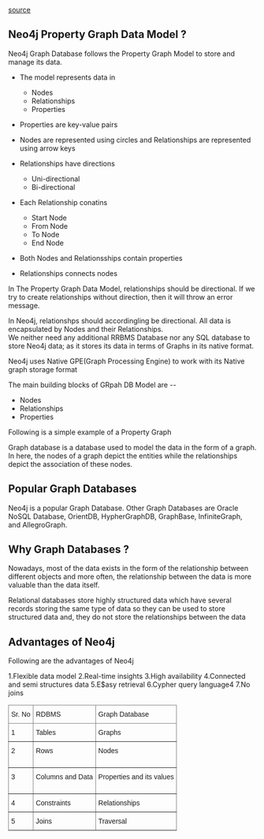 [source](https://www.tutorialspoint.com/neo4j/neo4j_data_model.htm)



## Neo4j Property Graph Data Model ?
Neo4j Graph Database follows the Property Graph Model
to store and manage its data.

- The model represents data in 
    *   Nodes
    *   Relationships
    *   Properties
    
- Properties are key-value pairs
- Nodes are represented using circles and Relationships
  are represented using arrow keys
- Relationships have directions
    *   Uni-directional
    *   Bi-directional
- Each Relationship conatins 
    *   Start Node
    *   From Node
    *   To Node 
    *   End Node
    
- Both Nodes and Relationsships contain properties
- Relationships connects nodes


In The Property Graph Data Model, relationships should be
directional.  If we try to create relationships without 
direction, then it will throw an error message.


In Neo4j, relationshps should accordingling be directional.
All data is encapsulated by Nodes and their Relationships.  
We neither need any additional RRBMS Database nor any SQL
database to store Neo4j data; as it stores its data in terms of
Graphs in its native format.

Neo4j uses Native GPE(Graph Processing Engine) to work with
its Native graph storage format

The main building blocks of GRpah DB Model are --
* Nodes
* Relationships
* Properties 

Following is a simple example of a Property Graph 








Graph database is a database used to model the data in the 
form of a graph.  In here, the nodes of a graph depict the
entities while the relationships depict the association of 
these nodes.

## Popular Graph Databases

Neo4j is a popular Graph Database. Other Graph Databases are Oracle NoSQL Database, OrientDB, HypherGraphDB, GraphBase, InfiniteGraph, and AllegroGraph.



## Why Graph Databases ?
Nowadays, most of the data exists in the form of the 
relationship between different objects and more often, the
relationship between the data is more valuable than the
data itself.

Relational databases store highly structured data which have
several records storing the same type of data so they can be used to store structured data and, they do not store the relationships between the data

## Advantages of Neo4j

Following are the advantages of Neo4j

1.Flexible data model
2.Real-time insights
3.High availability
4.Connected and semi structures data
5.E$asy retrieval
6.Cypher query language4
7.No joins



<div>
    <style type="text/css">
.tg  {border-collapse:collapse;border-spacing:0;}
.tg td{border-color:black;border-style:solid;border-width:1px;font-family:Arial, sans-serif;font-size:14px;
  overflow:hidden;padding:10px 5px;word-break:normal;}
.tg th{border-color:black;border-style:solid;border-width:1px;font-family:Arial, sans-serif;font-size:14px;
  font-weight:normal;overflow:hidden;padding:10px 5px;word-break:normal;}
.tg .tg-0pky{border-color:inherit;text-align:left;vertical-align:top}
</style>
<table class="tg">
<thead>
  <tr>
    <th class="tg-0pky">Sr. No<br></th>
    <th class="tg-0pky">RDBMS</th>
    <th class="tg-0pky">Graph Database<br></th>
  </tr>
</thead>
<tbody>
  <tr>
    <td class="tg-0pky">1</td>
    <td class="tg-0pky">Tables<br></td>
    <td class="tg-0pky">Graphs</td>
  </tr>
  <tr>
    <td class="tg-0pky">2</td>
    <td class="tg-0pky">Rows<br></td>
    <td class="tg-0pky">Nodes<br><br></td>
  </tr>
  <tr>
    <td class="tg-0pky">3<br></td>
    <td class="tg-0pky">Columns and Data<br></td>
    <td class="tg-0pky">Properties and its values<br><br></td>
  </tr>
  <tr>
    <td class="tg-0pky">4</td>
    <td class="tg-0pky">Constraints<br></td>
    <td class="tg-0pky">Relationships</td>
  </tr>
  <tr>
    <td class="tg-0pky">5</td>
    <td class="tg-0pky">Joins</td>
    <td class="tg-0pky">Traversal</td>
  </tr>
</tbody>
</table>


</div>
